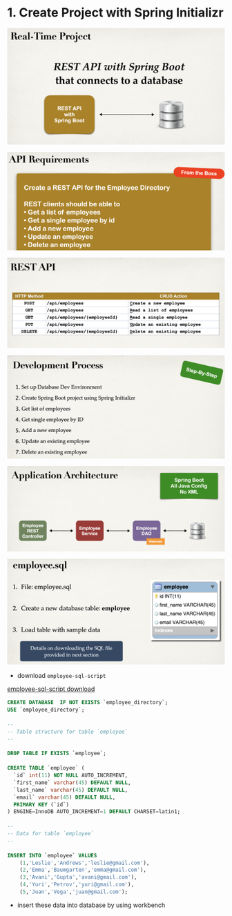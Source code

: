# 1. Create Project with Spring Initializr

![](img/2020-04-02-12-39-29.png)

![](img/2020-04-02-12-40-00.png)

![](img/2020-04-02-12-40-40.png)

![](img/2020-04-02-12-41-07.png)

![](img/2020-04-02-12-41-33.png)

![](img/2020-04-02-12-43-29.png)

- download `employee-sql-script`

[employee-sql-script download](http://www.luv2code.com/spring-boot-employee-sql-script)

```sql
CREATE DATABASE  IF NOT EXISTS `employee_directory`;
USE `employee_directory`;

--
-- Table structure for table `employee`
--

DROP TABLE IF EXISTS `employee`;

CREATE TABLE `employee` (
  `id` int(11) NOT NULL AUTO_INCREMENT,
  `first_name` varchar(45) DEFAULT NULL,
  `last_name` varchar(45) DEFAULT NULL,
  `email` varchar(45) DEFAULT NULL,
  PRIMARY KEY (`id`)
) ENGINE=InnoDB AUTO_INCREMENT=1 DEFAULT CHARSET=latin1;

--
-- Data for table `employee`
--

INSERT INTO `employee` VALUES 
	(1,'Leslie','Andrews','leslie@gmail.com'),
	(2,'Emma','Baumgarten','emma@gmail.com'),
	(3,'Avani','Gupta','avani@gmail.com'),
	(4,'Yuri','Petrov','yuri@gmail.com'),
	(5,'Juan','Vega','juan@gmail.com');
```

- insert these data into database by using workbench










